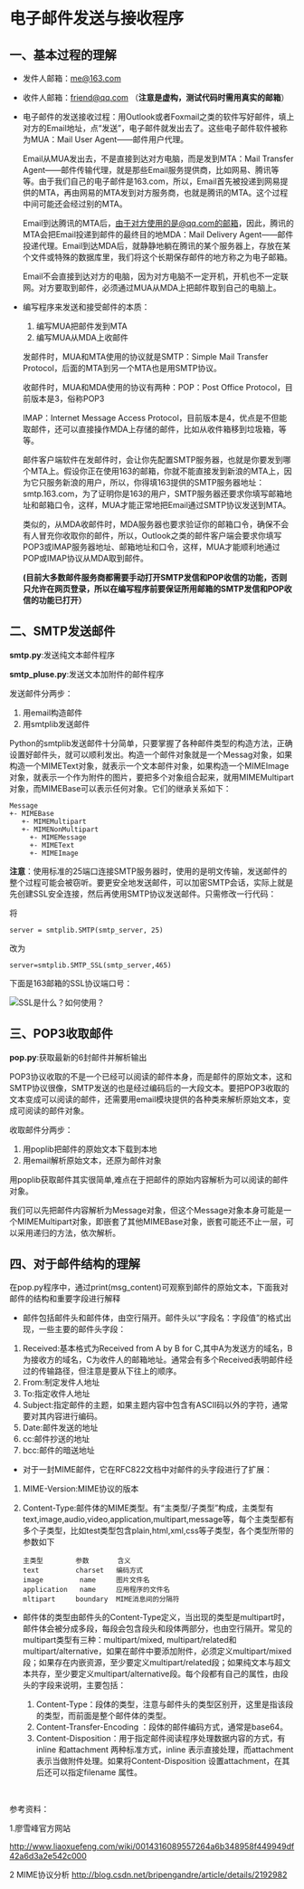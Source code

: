 # 电子邮件发送与接收程序

## 一、基本过程的理解

- 发件人邮箱：me@163.com

- 收件人邮箱：friend@qq.com   （**注意是虚构，测试代码时需用真实的邮箱**）

- 电子邮件的发送接收过程：用Outlook或者Foxmail之类的软件写好邮件，填上对方的Email地址，点“发送”，电子邮件就发出去了。这些电子邮件软件被称为MUA：Mail User Agent——邮件用户代理。

  Email从MUA发出去，不是直接到达对方电脑，而是发到MTA：Mail Transfer Agent——邮件传输代理，就是那些Email服务提供商，比如网易、腾讯等等。由于我们自己的电子邮件是163.com，所以，Email首先被投递到网易提供的MTA，再由网易的MTA发到对方服务商，也就是腾讯的MTA。这个过程中间可能还会经过别的MTA。

  Email到达腾讯的MTA后，由于对方使用的是@qq.com的邮箱，因此，腾讯的MTA会把Email投递到邮件的最终目的地MDA：Mail Delivery Agent——邮件投递代理。Email到达MDA后，就静静地躺在腾讯的某个服务器上，存放在某个文件或特殊的数据库里，我们将这个长期保存邮件的地方称之为电子邮箱。

  Email不会直接到达对方的电脑，因为对方电脑不一定开机，开机也不一定联网。对方要取到邮件，必须通过MUA从MDA上把邮件取到自己的电脑上。

- 编写程序来发送和接受邮件的本质：

  1. 编写MUA把邮件发到MTA
  2. 编写MUA从MDA上收邮件

  发邮件时，MUA和MTA使用的协议就是SMTP：Simple Mail Transfer Protocol，后面的MTA到另一个MTA也是用SMTP协议。

  收邮件时，MUA和MDA使用的协议有两种：POP：Post Office Protocol，目前版本是3，俗称POP3

  IMAP：Internet Message Access Protocol，目前版本是4，优点是不但能取邮件，还可以直接操作MDA上存储的邮件，比如从收件箱移到垃圾箱，等等。

  邮件客户端软件在发邮件时，会让你先配置SMTP服务器，也就是你要发到哪个MTA上。假设你正在使用163的邮箱，你就不能直接发到新浪的MTA上，因为它只服务新浪的用户，所以，你得填163提供的SMTP服务器地址：smtp.163.com，为了证明你是163的用户，SMTP服务器还要求你填写邮箱地址和邮箱口令，这样，MUA才能正常地把Email通过SMTP协议发送到MTA。

  类似的，从MDA收邮件时，MDA服务器也要求验证你的邮箱口令，确保不会有人冒充你收取你的邮件，所以，Outlook之类的邮件客户端会要求你填写POP3或IMAP服务器地址、邮箱地址和口令，这样，MUA才能顺利地通过POP或IMAP协议从MDA取到邮件。

  **(目前大多数邮件服务商都需要手动打开SMTP发信和POP收信的功能，否则只允许在网页登录，所以在编写程序前要保证所用邮箱的SMTP发信和POP收信的功能已打开）**

## 二、SMTP发送邮件

**smtp.py**:发送纯文本邮件程序

**smtp_pluse.py**:发送文本加附件的邮件程序

发送邮件分两步：

1. 用email构造邮件
2. 用smtplib发送邮件

Python的smtplib发送邮件十分简单，只要掌握了各种邮件类型的构造方法，正确设置好邮件头，就可以顺利发出。构造一个邮件对象就是一个Messag对象，如果构造一个MIMEText对象，就表示一个文本邮件对象，如果构造一个MIMEImage对象，就表示一个作为附件的图片，要把多个对象组合起来，就用MIMEMultipart对象，而MIMEBase可以表示任何对象。它们的继承关系如下：

    Message
    +- MIMEBase
       +- MIMEMultipart
       +- MIMENonMultipart
         +- MIMEMessage
         +- MIMEText
         +- MIMEImage
**注意**：使用标准的25端口连接SMTP服务器时，使用的是明文传输，发送邮件的整个过程可能会被窃听。要更安全地发送邮件，可以加密SMTP会话，实际上就是先创建SSL安全连接，然后再使用SMTP协议发送邮件。只需修改一行代码：

将

    server = smtplib.SMTP(smtp_server, 25)
改为

    server=smtplib.SMTP_SSL(smtp_server,465)
下面是163邮箱的SSL协议端口号：

![SSL是什么？如何使用？](http://img3.cache.netease.com/help/2011/2/1/20110201092607e93ce.jpg)

## 三、POP3收取邮件

**pop.py**:获取最新的6封邮件并解析输出

POP3协议收取的不是一个已经可以阅读的邮件本身，而是邮件的原始文本，这和SMTP协议很像，SMTP发送的也是经过编码后的一大段文本。要把POP3收取的文本变成可以阅读的邮件，还需要用email模块提供的各种类来解析原始文本，变成可阅读的邮件对象。

收取邮件分两步：

1. 用poplib把邮件的原始文本下载到本地
2. 用email解析原始文本，还原为邮件对象

用poplib获取邮件其实很简单,难点在于把邮件的原始内容解析为可以阅读的邮件对象。

我们可以先把邮件内容解析为Message对象，但这个Message对象本身可能是一个MIMEMultipart对象，即嵌套了其他MIMEBase对象，嵌套可能还不止一层，可以采用递归的方法，依次解析。

## 四、对于邮件结构的理解

在pop.py程序中，通过print(msg_content)可观察到邮件的原始文本，下面我对邮件的结构和重要字段进行解释

-  邮件包括邮件头和邮件体，由空行隔开。邮件头以“字段名：字段值”的格式出现，一些主要的邮件头字段：

  1. Received:基本格式为Received from A by B for C,其中A为发送方的域名，B为接收方的域名，C为收件人的邮箱地址。通常会有多个Received表明邮件经过的传输路径，但注意是要从下往上的顺序。
  2. From:制定发件人地址
  3. To:指定收件人地址
  4. Subject:指定邮件的主题，如果主题内容中包含有ASCII码以外的字符，通常要对其内容进行编码。
  5. Date:邮件发送的地址
  6. cc:邮件抄送的地址
  7. bcc:邮件的暗送地址

-  对于一封MIME邮件，它在RFC822文档中对邮件的头字段进行了扩展：

  1. MIME-Version:MIME协议的版本

  2. Content-Type:邮件体的MIME类型。有“主类型/子类型”构成，主类型有text,image,audio,video,application,multipart,message等，每个主类型都有多个子类型，比如test类型包含plain,html,xml,css等子类型，各个类型所带的参数如下

     ```
     主类型        参数       含义
     text         charset   编码方式
     image         name     图片文件名
     application   name     应用程序的文件名
     mltipart     boundary  MIME消息间的分隔符
     ```

- 邮件体的类型由邮件头的Content-Type定义，当出现的类型是multipart时，邮件体会被分成多段，每段会包含段头和段体两部分，也由空行隔开。常见的multipart类型有三种：multipart/mixed, multipart/related和multipart/alternative，如果在邮件中要添加附件，必须定义multipart/mixed段；如果存在内嵌资源，至少要定义multipart/related段；如果纯文本与超文本共存，至少要定义multipart/alternative段。每个段都有自己的属性，由段头的字段来说明，主要包括：

  1. Content-Type：段体的类型，注意与邮件头的类型区别开，这里是指该段的类型，而前面是整个邮件体的类型。
  2. Content-Transfer-Encoding ：段体的邮件编码方式，通常是base64。
  3. Content-Disposition：用于指定邮件阅读程序处理数据内容的方式，有inline 和attachment 两种标准方式，inline 表示直接处理，而attachment 表示当做附件处理。如果将Content-Disposition 设置attachment，在其后还可以指定filename 属性。

  ​










参考资料：

1.廖雪峰官方网站

http://www.liaoxuefeng.com/wiki/0014316089557264a6b348958f449949df42a6d3a2e542c000

2  MIME协议分析  http://blog.csdn.net/bripengandre/article/details/2192982











